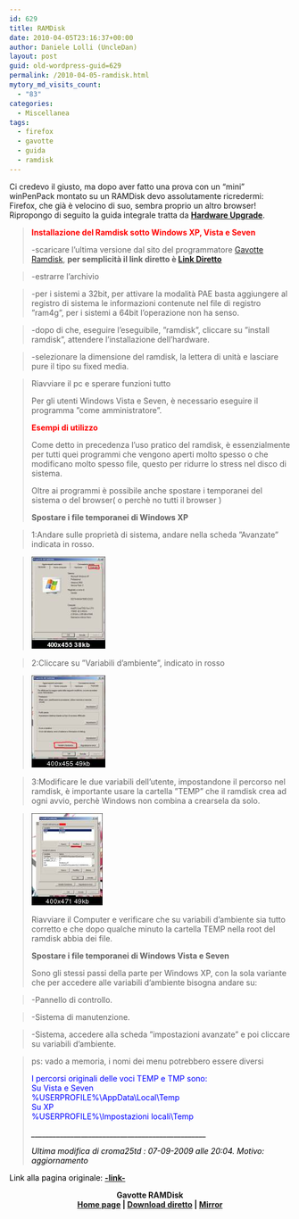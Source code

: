 ```yaml
---
id: 629
title: RAMDisk
date: 2010-04-05T23:16:37+00:00
author: Daniele Lolli (UncleDan)
layout: post
guid: old-wordpress-guid=629
permalink: /2010-04-05-ramdisk.html
mytory_md_visits_count:
  - "83"
categories:
  - Miscellanea
tags:
  - firefox
  - gavotte
  - guida
  - ramdisk
---
```

Ci credevo il giusto, ma dopo aver fatto una prova con un &#8220;mini&#8221; winPenPack montato su un RAMDisk devo assolutamente ricredermi: Firefox, che già è velocino di suo, sembra proprio un altro browser! Ripropongo di seguito la guida integrale tratta da **<a href="https://www.hwupgrade.it/" target="_blank">Hardware Upgrade</a>**.

> <span style="color: red;"><strong>Installazione del Ramdisk sotto Windows XP, Vista e Seven</strong></span>
> 
> -scaricare l&#8217;ultima versione dal sito del programmatore <a href="http://www10.atwiki.jp/gavotterd/" target="_blank">Gavotte Ramdisk</a>, **per semplicità il link diretto è <a href="http://www10.atwiki.jp/gavotterd?cmd=upload&act=open&pageid=1&file=Gavotte_RAMDisk_1.0.4096.5_200811130.7z" target="_blank">Link Diretto</a>**
  
> -estrarre l&#8217;archivio
  
> -per i sistemi a 32bit, per attivare la modalità PAE basta aggiungere al registro di sistema le informazioni contenute nel file di registro &#8221;ram4g&#8221;, per i sistemi a 64bit l&#8217;operazione non ha senso.
  
> -dopo di che, eseguire l&#8217;eseguibile, &#8221;ramdisk&#8221;, cliccare su &#8221;install ramdisk&#8221;, attendere l&#8217;installazione dell&#8217;hardware.
  
> -selezionare la dimensione del ramdisk, la lettera di unità e lasciare pure il tipo su fixed media.
  
> Riavviare il pc e sperare funzioni tutto <img title="Wink" src="https://www.hwupgrade.it/forum/images_hwu/smilies/icon_wink.gif" border="0" alt="" />
> 
> Per gli utenti Windows Vista e Seven, è necessario eseguire il programma &#8221;come amministratore&#8221;.
> 
> <span style="color: red;"><strong>Esempi di utilizzo</strong></span>
> 
> Come detto in precedenza l&#8217;uso pratico del ramdisk, è essenzialmente per tutti quei programmi che vengono aperti molto spesso o che modificano molto spesso file, questo per ridurre lo stress nel disco di sistema.
> 
> Oltre ai programmi è possibile anche spostare i temporanei del sistema o del browser( o perchè no tutti il browser <img title="Smilie" src="https://www.hwupgrade.it/forum/images_hwu/smilies/icon_smile.gif" border="0" alt="" />)
> 
> **Spostare i file temporanei di Windows XP**
  
> 1:Andare sulle proprietà di sistema, andare nella scheda &#8221;Avanzate&#8221; indicata in rosso.
  
> <a href="/uploads/2010/09/guidaramdisk1.jpg" target="_blank"><img style="border: 0pt none;" src="/uploads/2010/09/guidaramdisk1.th.jpg" border="0" alt="" width="132" height="165" /></a>
  
> 2:Cliccare su &#8221;Variabili d&#8217;ambiente&#8221;, indicato in rosso
  
> <a href="/uploads/2010/09/guidaramdisk2.jpg" target="_blank"><img style="border: 0pt none;" src="/uploads/2010/09/guidaramdisk2.th2.jpg" border="0" alt="" width="132" height="165" /></a>
  
> 3:Modificare le due variabili dell&#8217;utente, impostandone il percorso nel ramdisk, è importante usare la cartella &#8221;TEMP&#8221; che il ramdisk crea ad ogni avvio, perchè Windows non combina a crearsela da solo.
  
> <a href="/uploads/2010/09/guidaramdisk3.jpg" target="_blank"><img style="border: 0pt none;" src="/uploads/2010/09/guidaramdisk3.th.jpg" border="0" alt="" width="127" height="165" /></a>
> 
> Riavviare il Computer e verificare che su variabili d&#8217;ambiente sia tutto corretto e che dopo qualche minuto la cartella TEMP nella root del ramdisk abbia dei file.
> 
> **Spostare i file temporanei di Windows Vista e Seven**
> 
> Sono gli stessi passi della parte per Windows XP, con la sola variante che per accedere alle variabili d&#8217;ambiente bisogna andare su:
  
> -Pannello di controllo.
  
> -Sistema di manutenzione.
  
> -Sistema, accedere alla scheda &#8221;impostazioni avanzate&#8221; e poi cliccare su variabili d&#8217;ambiente.
  
> ps: vado a memoria, i nomi dei menu potrebbero essere diversi
> 
> <span style="color: blue;">I percorsi originali delle voci TEMP e TMP sono:<br /> Su Vista e Seven<br /> %USERPROFILE%\AppData\Local\Temp<br /> Su XP<br /> %USERPROFILE%\Impostazioni locali\Temp</span>
> 
> <span style="color: blue;"><em><span style="color: #000000;">_________________________________________________</span></em></span>
> 
> <span style="color: blue;"><em><span style="color: #000000;">Ultima modifica di croma25td : 07-09-2009 alle 20:04. Motivo: aggiornamento</span></em></span>

<span style="color: #0000ff;"><span style="color: #000000;">Link alla pagina originale: <strong><a href="https://www.hwupgrade.it/forum/showthread.php?t=2037517" target="_blank">-link-</a></strong></span></span>

<p style="text-align: center;">
  <strong>Gavotte RAMDisk<br /> <a href="http://www10.atwiki.jp/gavotterd/" target="_blank">Home page</a> | <a href="http://www10.atwiki.jp/gavotterd?cmd=upload&act=open&pageid=1&file=Gavotte_RAMDisk_1.0.4096.5_200811130.7z" target="_blank">Download diretto</a> | <a href="https://filedn.com/lAHAHtmqjaTjJxFAtUSMfN8/files/archive/Articles/ramdisk-04-2010/Gavotte_RAMDisk_1.0.4096.5_200811130.zip" target="_blank">Mirror</a></strong>
</p>